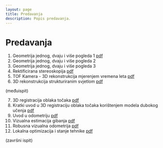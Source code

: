 ```yaml
---
layout: page
title: Predavanja
description: Popis predavanja.
---
```


# Predavanja
1. Geometrija jednog, dvaju i više pogleda 1 [pdf](http://www.zemris.fer.hr/~ssegvic/vision/cv3d_mvg.pdf)
2. Geometrija jednog, dvaju i više pogleda 2
2. Geometrija jednog, dvaju i više pogleda 3
4. Rektificirana stereoskopija [pdf](http://www.zemris.fer.hr/~ssegvic/vision/cv3d_stereo.pdf)
5. TOF Kamera - 3D rekonstrukcija mjerenjem vremena leta [pdf](https://www.fer.unizg.hr/_download/repository/Predavanje_1[26].pdf)
6. 3D rekonstrukcija strukturiranim svjetlom [pdf](https://www.fer.unizg.hr/_download/repository/Predavanje_2[21].pdf)

(međuispit)

7. 3D registracija oblaka točaka [pdf](https://www.fer.unizg.hr/_download/repository/Predavanje_3[18].pdf) 
8. Kratki uvod u 3D registraciju oblaka točaka korištenjem modela dubokog učenja [pdf](https://www.fer.unizg.hr/_download/repository/Predavanje_4[25].pdf) 
9. Uvod u odometriju [pdf](https://github.com/cv3dunizg/cv3dunizg.github.io/files/10277001/3dcv-l01-vo-primer.pdf)
10. Vizualna estimacija gibanja [pdf](https://github.com/cv3dunizg/cv3dunizg.github.io/files/10384491/3dcv-l02-motion-estimation.pdf)
11. Robusna vizualna odometrija [pdf](https://github.com/cv3dunizg/cv3dunizg.github.io/files/10425307/3dcv-l03-robust-vo_merged.pdf)
12. Lokalna optimizacija i stanje tehnike [pdf](https://github.com/cv3dunizg/cv3dunizg.github.io/files/10425312/3dcv-l04-local-optimization.pdf)

(završni ispit)




